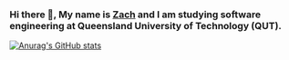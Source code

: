 ### Hi there 👋, My name is <a href="https://www.linkedin.com/in/zach-edwards-ab597521a/">Zach</a> and I am studying software engineering at Queensland University of Technology (QUT).
[![Anurag's GitHub stats](https://github-readme-stats.vercel.app/api?username=Nodemana)](https://github.com/anuraghazra/github-readme-stats)

<!--
**Nodemana/Nodemana** is a ✨ _special_ ✨ repository because its `README.md` (this file) appears on your GitHub profile.

Here are some ideas to get you started:

- 🔭 I’m currently working on ...
- 🌱 I’m currently learning ...
- 👯 I’m looking to collaborate on ...
- 🤔 I’m looking for help with ...
- 💬 Ask me about ...
- 📫 How to reach me: ...
- 😄 Pronouns: ...
- ⚡ Fun fact: ...
-->

